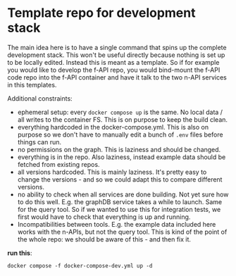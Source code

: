 # Template repo for development stack

The main idea here is to have a single command that
spins up the complete development stack. 
This won't be useful directly because nothing
is set up to be locally edited. 
Instead this is meant as a template. 
So if for example you would like to develop the 
f-API repo, you would bind-mount the f-API code repo
into the f-API container and have it talk to the
two n-API services in this templates.

Additional constraints:
- ephemeral setup: every `docker compose up` is the same. No local data / all writes to the container FS. This is on purpose to keep the build clean.
- everything hardcoded in the docker-compose.yml. This is also on purpose so we don't have to manually edit a bunch of `.env` files before things can run.
- no permissions on the graph. This is laziness and should be changed.
- everything is in the repo. Also laziness, instead example data should be fetched from existing repos.
- all versions hardcoded. This is mainly laziness. It's pretty easy to change the versions - and so we could adapt this to compare different versions.
- no ability to check when all services are done building. Not yet sure how to do this well. E.g. the graphDB service takes a while to launch. Same for the query tool. So if we wanted to use this for integration tests, we first would have to check that everything is up and running.
- Incompatibilities between tools. E.g. the example data included here works with the n-APIs, but not the query tool. This is kind of the point of the whole repo: we should be aware of this - and then fix it.


**run this**:
```
docker compose -f docker-compose-dev.yml up -d
```
